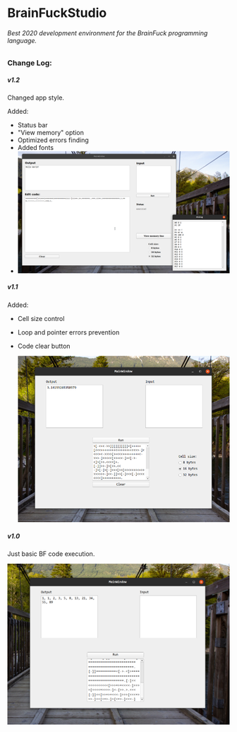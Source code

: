 # BrainFuckStudio
###### Best 2020 development environment for the BrainFuck programming language.

### Change Log:

##### v1.2

Changed app style.

Added:

- Status bar
- "View memory" option
- Optimized errors finding
- Added fonts
- ![img1.2](/img/v1_2.png)

##### v1.1

Added:

- Cell size control

- Loop and pointer errors prevention

- Code clear button

  ![img1.1](/img/example.png)

##### v1.0

Just basic BF code execution.

![img1.0](/img/v1_0.png)
